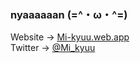 ### nyaaaaaan (=^・ω・^=)

Website -> [Mi-kyuu.web.app](https://mi-kyuu.web.app)  
Twitter -> [@Mi_kyuu](https://twitter.com/Mi_kyuu)




<!--
**Mi-kyuu/Mi-kyuu** is a ✨ _special_ ✨ repository because its `README.md` (this file) appears on your GitHub profile.

Here are some ideas to get you started:

- 🔭 I’m currently working on ...
- 🌱 I’m currently learning ...
- 👯 I’m looking to collaborate on ...
- 🤔 I’m looking for help with ...
- 💬 Ask me about ...
- 📫 How to reach me: ...
- 😄 Pronouns: ...
- ⚡ Fun fact: ...
-->

